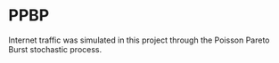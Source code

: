 # PPBP

Internet traffic was simulated in this project through the Poisson Pareto Burst stochastic process.
